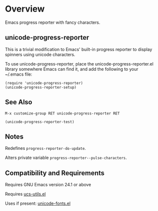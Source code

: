 Overview
========
Emacs progress reporter with fancy characters.

unicode-progress-reporter
-------------------------
This is a trivial modification to Emacs' built-in progress
reporter to display spinners using unicode characters.

To use unicode-progress-reporter, place the
unicode-progress-reporter.el library somewhere Emacs can
find it, and add the following to your ~/.emacs file:

	(require 'unicode-progress-reporter)
	(unicode-progress-reporter-setup)

See Also
--------
	M-x customize-group RET unicode-progress-reporter RET

	(unicode-progress-reporter-test)

Notes
-----
Redefines `progress-reporter-do-update`.

Alters private variable `progress-reporter--pulse-characters`.

Compatibility and Requirements
------------------------------
Requires GNU Emacs version 24.1 or above

Requires [ucs-utils.el](http://github.com/rolandwalker/ucs-utils)

Uses if present: [unicode-fonts.el](http://github.com/rolandwalker/unicode-fonts)

